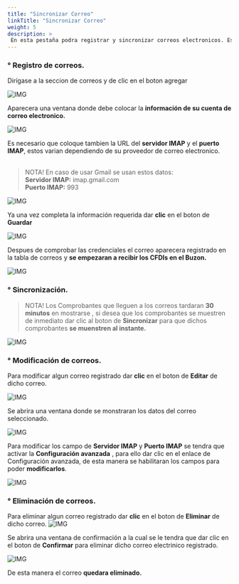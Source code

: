 ```yaml
---
title: "Sincronizar Correo"
linkTitle: "Sincronizar Correo"
weight: 5
description: >
 En esta pestaña podra registrar y sincronizar correos electronicos. Esto es un paso opcional para descargar los CFDIs que lleguen a su cuenta de correo electronico.
---
```

### ° Registro de correos.

Dirígase a la seccion de correos y de clic en el boton agregar 

![IMG](inicio.png)

Aparecera una ventana donde debe colocar la **información de su cuenta de correo electronico.**

![IMG](agregar.png)

Es necesario que coloque tambien la URL del **servidor IMAP** y el **puerto IMAP**, estos varian dependiendo de su proveedor de correo electronico.
<br> <br> 

> <span class="text-danger">NOTA!</span> En caso de usar Gmail se usan estos datos:<br>
> **Servidor IMAP:** imap.gmail.com	<br>
> **Puerto IMAP:** 993

![IMG](agregar2.png)

Ya una vez completa la información requerida dar **clic** en el boton de **Guardar**

![IMG](agregar3.png)

Despues de comprobar las credenciales el correo aparecera registrado en la tabla de correos y 
**se empezaran a recibir los CFDIs en el Buzon.**

![IMG](tabla.png)

### ° Sincronización.
> <span class="text-danger">NOTA!</span> Los Comprobantes que lleguen a los correos tardaran 
> **30 minutos** en mostrarse , si desea que los comprobantes se muestren de inmediato dar clic al  boton de **Sincronizar** para que dichos comprobantes **se muenstren al instante.**

![IMG](sincronizar.png)

### ° Modificación de correos.

Para modificar algun correo registrado dar **clic** en el boton de **Editar** de dicho correo.

![IMG](editar.png)

Se abrira una ventana donde se monstraran los datos del correo seleccionado.

![IMG](completos.png)

Para modificar los campo de **Servidor IMAP** y **Puerto IMAP** se tendra que activar la **Configuración avanzada** , para ello dar clic en el enlace de
<span class="text-primary">Configuración avanzada</span>, de esta manera se habilitaran los campos para poder **modificarlos**.

![IMG](avanzada.png)

### ° Eliminación de correos.
Para eliminar algun correo registrado dar **clic** en el boton de **Eliminar** de dicho correo.
![IMG](eliminar.png)

Se abrira una ventana de confirmación a la cual se le tendra que dar clic en el boton de **Confirmar** para eliminar dicho correo electrinico registrado.

![IMG](confirmacion.png)

De esta manera el correo **quedara eliminado.**
